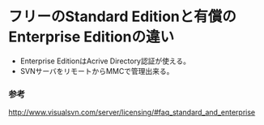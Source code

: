﻿# フリーのStandard Editionと有償のEnterprise Editionの違い

- Enterprise EditionはAcrive Directory認証が使える。
- SVNサーバをリモートからMMCで管理出来る。

### 参考
http://www.visualsvn.com/server/licensing/#faq_standard_and_enterprise

